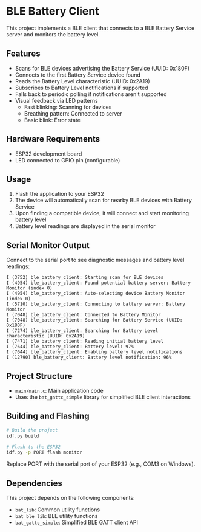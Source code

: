 # BLE Battery Client

This project implements a BLE client that connects to a BLE Battery Service server and monitors the battery level.

## Features

- Scans for BLE devices advertising the Battery Service (UUID: 0x180F)
- Connects to the first Battery Service device found
- Reads the Battery Level characteristic (UUID: 0x2A19)
- Subscribes to Battery Level notifications if supported
- Falls back to periodic polling if notifications aren't supported
- Visual feedback via LED patterns
  - Fast blinking: Scanning for devices
  - Breathing pattern: Connected to server
  - Basic blink: Error state

## Hardware Requirements

- ESP32 development board
- LED connected to GPIO pin (configurable)

## Usage

1. Flash the application to your ESP32
2. The device will automatically scan for nearby BLE devices with Battery Service
3. Upon finding a compatible device, it will connect and start monitoring battery level
4. Battery level readings are displayed in the serial monitor

## Serial Monitor Output

Connect to the serial port to see diagnostic messages and battery level readings:

```
I (3752) ble_battery_client: Starting scan for BLE devices
I (4954) ble_battery_client: Found potential battery server: Battery Monitor (index 0)
I (4954) ble_battery_client: Auto-selecting device Battery Monitor (index 0)
I (5710) ble_battery_client: Connecting to battery server: Battery Monitor
I (7048) ble_battery_client: Connected to Battery Monitor
I (7048) ble_battery_client: Searching for Battery Service (UUID: 0x180F)
I (7274) ble_battery_client: Searching for Battery Level characteristic (UUID: 0x2A19)
I (7471) ble_battery_client: Reading initial battery level
I (7644) ble_battery_client: Battery level: 97%
I (7644) ble_battery_client: Enabling battery level notifications
I (12790) ble_battery_client: Battery level notification: 96%
```

## Project Structure

- `main/main.c`: Main application code
- Uses the `bat_gattc_simple` library for simplified BLE client interactions

## Building and Flashing

```bash
# Build the project
idf.py build

# Flash to the ESP32
idf.py -p PORT flash monitor
```

Replace PORT with the serial port of your ESP32 (e.g., COM3 on Windows).

## Dependencies

This project depends on the following components:
- `bat_lib`: Common utility functions
- `bat_ble_lib`: BLE utility functions
- `bat_gattc_simple`: Simplified BLE GATT client API
